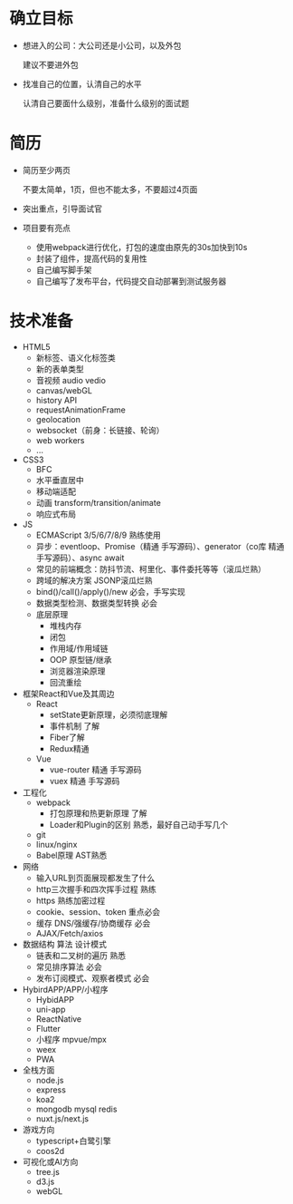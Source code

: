 # 确立目标
- 想进入的公司：大公司还是小公司，以及外包

  建议不要进外包
- 找准自己的位置，认清自己的水平

  认清自己要面什么级别，准备什么级别的面试题

# 简历
- 简历至少两页
  
  不要太简单，1页，但也不能太多，不要超过4页面
- 突出重点，引导面试官
- 项目要有亮点
  - 使用webpack进行优化，打包的速度由原先的30s加快到10s
  - 封装了组件，提高代码的复用性
  - 自己编写脚手架
  - 自己编写了发布平台，代码提交自动部署到测试服务器
  
# 技术准备
- HTML5
  - 新标签、语义化标签类
  - 新的表单类型
  - 音视频 audio vedio
  - canvas/webGL
  - history API
  - requestAnimationFrame
  - geolocation
  - websocket（前身：长链接、轮询）
  - web workers
  - ...
- CSS3
  - BFC
  - 水平垂直居中
  - 移动端适配
  - 动画 transform/transition/animate
  - 响应式布局
- JS
  - ECMAScript 3/5/6/7/8/9 熟练使用
  - 异步：eventloop、Promise（精通 手写源码）、generator（co库 精通 手写源码）、async await
  - 常见的前端概念：防抖节流、柯里化、事件委托等等（滚瓜烂熟）
  - 跨域的解决方案  JSONP滚瓜烂熟
  - bind()/call()/apply()/new 必会，手写实现
  - 数据类型检测、数据类型转换 必会
  - 底层原理
    - 堆栈内存
    - 闭包
    - 作用域/作用域链
    - OOP 原型链/继承
    - 浏览器渲染原理
    - 回流重绘
- 框架React和Vue及其周边
  - React
    - setState更新原理，必须彻底理解
    - 事件机制 了解
    - Fiber了解
    - Redux精通
  - Vue
    - vue-router 精通 手写源码
    - vuex 精通 手写源码
- 工程化
  - webpack
    - 打包原理和热更新原理 了解
    - Loader和Plugin的区别 熟悉，最好自己动手写几个
  - git
  - linux/nginx
  - Babel原理 AST熟悉
- 网络
  - 输入URL到页面展现都发生了什么
  - http三次握手和四次挥手过程 熟练
  - https 熟练加密过程
  - cookie、session、token 重点必会
  - 缓存 DNS/强缓存/协商缓存 必会
  - AJAX/Fetch/axios
- 数据结构 算法 设计模式
  - 链表和二叉树的遍历 熟悉
  - 常见排序算法 必会
  - 发布订阅模式、观察者模式 必会
- HybirdAPP/APP/小程序
  - HybidAPP
  - uni-app
  - ReactNative
  - Flutter
  - 小程序 mpvue/mpx
  - weex
  - PWA
- 全栈方面
  - node.js
  - express
  - koa2
  - mongodb mysql redis
  - nuxt.js/next.js
- 游戏方向
  - typescript+白鹭引擎
  - coos2d
- 可视化或AI方向
  - tree.js
  - d3.js
  - webGL